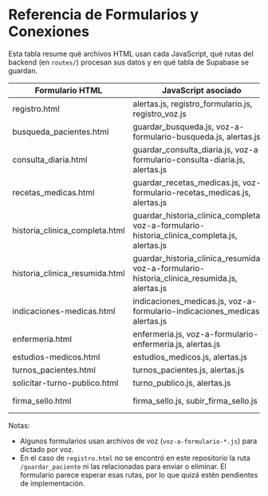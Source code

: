 # Referencia de Formularios y Conexiones

Esta tabla resume qué archivos HTML usan cada JavaScript, qué rutas del backend (en `routes/`) procesan sus datos y en qué tabla de Supabase se guardan.

| Formulario HTML | JavaScript asociado | Ruta Python | Tabla Supabase |
|-----------------|--------------------|-------------|---------------|
| registro.html | alertas.js, registro_formulario.js, registro_voz.js | **(ruta no encontrada en este repo)** | registro_pacientes |
| busqueda_pacientes.html | guardar_busqueda.js, voz-a-formulario-busqueda.js, alertas.js | acciones_busqueda.py | busqueda_pacientes |
| consulta_diaria.html | guardar_consulta_diaria.js, voz-a-formulario-consulta-diaria.js, alertas.js | acciones_consulta_diaria.py | evolucion_diaria |
| recetas_medicas.html | guardar_recetas_medicas.js, voz-a-formulario-recetas_medicas.js, alertas.js | acciones_recetas_medicas.py | recetas_medicas |
| historia_clinica_completa.html | guardar_historia_clinica_completa.js, voz-a-formulario-historia_clinica_completa.js, alertas.js | acciones_historia_clinica.py | historia_clinica_completa |
| historia_clinica_resumida.html | guardar_historia_clinica_resumida.js, voz-a-formulario-historia_clinica_resumida.js, alertas.js | acciones_historia_clinica_resumida.py | historia_clinica_resumida |
| indicaciones-medicas.html | indicaciones_medicas.js, voz-a-formulario-indicaciones_medicas.js, alertas.js | acciones_indicaciones_medicas.py | indicaciones_medicas |
| enfermeria.html | enfermeria.js, voz-a-formulario-enfermeria.js, alertas.js | acciones_enfermeria.py | enfermeria |
| estudios-medicos.html | estudios_medicos.js, alertas.js | acciones_estudios.py | estudios |
| turnos_pacientes.html | turnos_pacientes.js, alertas.js | acciones_turnos.py | turnos_pacientes |
| solicitar-turno-publico.html | turno_publico.js, alertas.js | solicitar_turno_publico.py | turnos_pacientes |
| firma_sello.html | firma_sello.js, subir_firma_sello.js | acciones_recetas_medicas.py | (usa bucket "firma-sello-usuarios") |

Notas:
- Algunos formularios usan archivos de voz (`voz-a-formulario-*.js`) para dictado por voz.
- En el caso de `registro.html` no se encontró en este repositorio la ruta `/guardar_paciente` ni las relacionadas para enviar o eliminar. El formulario parece esperar esas rutas, por lo que quizá estén pendientes de implementación.
